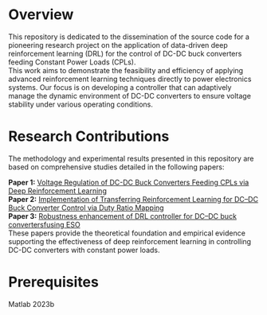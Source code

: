 # Overview
This repository is dedicated to the dissemination of the source code for a pioneering research project on the application of data-driven deep reinforcement learning (DRL) for the control of DC-DC buck converters feeding Constant Power Loads (CPLs). <br>
This work aims to demonstrate the feasibility and efficiency of applying advanced reinforcement learning techniques directly to power electronics systems. 
Our focus is on developing a controller that can adaptively manage the dynamic environment of DC-DC converters to ensure voltage stability under various operating conditions.
# Research Contributions
The methodology and experimental results presented in this repository are based on comprehensive studies detailed in the following papers:<br>

**Paper 1:** [Voltage Regulation of DC-DC Buck Converters Feeding CPLs via Deep Reinforcement Learning](https://ieeexplore.ieee.org/abstract/document/9521987)<br>
**Paper 2:** [Implementation of Transferring Reinforcement Learning for DC–DC Buck Converter Control via Duty Ratio Mapping](https://ieeexplore.ieee.org/abstract/document/9841427)<br>
**Paper 3:** [Robustness enhancement of DRL controller for DC–DC buck convertersfusing ESO](https://www.tandfonline.com/doi/full/10.1080/23307706.2023.2201587)<br>
These papers provide the theoretical foundation and empirical evidence supporting the effectiveness of deep reinforcement learning in controlling DC-DC converters with constant power loads.<br>

# Prerequisites
Matlab 2023b
